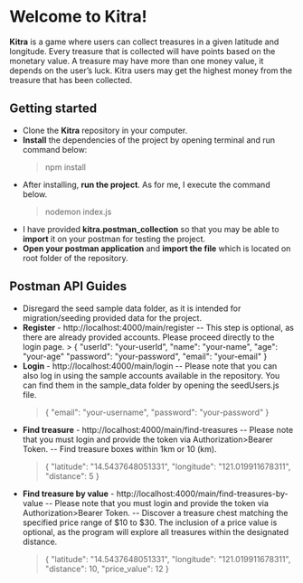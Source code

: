 # Welcome to Kitra!

**Kitra** is a game where users can collect treasures in a given latitude and longitude. Every treasure that is collected will have points based on the monetary value. A treasure may have more than one money value, it depends on the user’s luck. Kitra users may get the highest money from the treasure that has been collected.

## Getting started

- Clone the **Kitra** repository in your computer.
- **Install** the dependencies of the project by opening terminal and run command below:
  > npm install
- After installing, **run the project**. As for me, I execute the command below.
  > nodemon index.js
- I have provided **kitra.postman_collection** so that you may be able to **import** it on your postman for testing the project.
- **Open your postman application** and **import the file** which is located on root folder of the repository.

## Postman API Guides

- Disregard the seed sample data folder, as it is intended for migration/seeding provided data for the project.
- **Register** - http://localhost:4000/main/register
  -- This step is optional, as there are already provided accounts. Please proceed directly to the login page. > {
  "userId": "your-userId",
  "name": "your-name",
  "age": "your-age"
  "password": "your-password",
  "email": "your-email"
  }
- **Login** - http://localhost:4000/main/login
  -- Please note that you can also log in using the sample accounts available in the repository. You can find them in the sample_data folder by opening the seedUsers.js file.
  > {
      "email": "your-username",
      "password": "your-password"
  }
- **Find treasure** - http://localhost:4000/main/find-treasures
  -- Please note that you must login and provide the token via Authorization>Bearer Token.
  -- Find treasure boxes within 1km or 10 (km).
  > {
  > "latitude": "14.5437648051331",
  > "longitude": "121.019911678311",
  > "distance": 5
  > }
- **Find treasure by value** - http://localhost:4000/main/find-treasures-by-value
  -- Please note that you must login and provide the token via Authorization>Bearer Token.
  -- Discover a treasure chest matching the specified price range of $10 to $30. The inclusion of a price value is optional, as the program will explore all treasures within the designated distance.
  > {
  > "latitude": "14.5437648051331",
  > "longitude": "121.019911678311",
  > "distance": 10,
  > "price_value": 12
  > }
